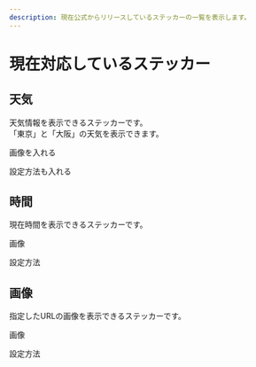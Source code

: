 ```yaml
---
description: 現在公式からリリースしているステッカーの一覧を表示します。
---
```


# 現在対応しているステッカー

## 天気

天気情報を表示できるステッカーです。  
「東京」と「大阪」の天気を表示できます。

画像を入れる

設定方法も入れる

## 時間

現在時間を表示できるステッカーです。

画像

設定方法

## 画像

指定したURLの画像を表示できるステッカーです。

画像

設定方法




